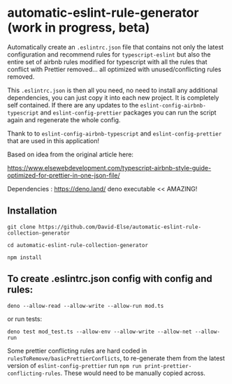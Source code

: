 # automatic-eslint-rule-generator (work in progress, beta)

Automatically create an `.eslintrc.json` file that contains not only the latest configuration and recommend rules for `typescript-eslint` but also the entire set of airbnb rules modified for typescript with all the rules that conflict with Prettier removed... all optimized with unused/conflicting rules removed.

This `.eslintrc.json` is then all you need, no need to install any additional dependencies, you can just copy it into each new project. It is completely self contained. If there are any updates to the `eslint-config-airbnb-typescript` and `eslint-config-prettier` packages you can run the script again and regenerate the whole config.

Thank to to `eslint-config-airbnb-typescript` and `eslint-config-prettier` that are used in this application!

Based on idea from the original article here:

https://www.elsewebdevelopment.com/typescript-airbnb-style-guide-optimized-for-prettier-in-one-json-file/

Dependencies : https://deno.land/ deno executable << AMAZING!

## Installation

`git clone https://github.com/David-Else/automatic-eslint-rule-collection-generator`

`cd automatic-eslint-rule-collection-generator`

`npm install`

## To create .eslintrc.json config with config and rules:

`deno --allow-read --allow-write --allow-run mod.ts`

or run tests:

`deno test mod_test.ts --allow-env --allow-write --allow-net --allow-run`

Some prettier conflicting rules are hard coded in `rulesToRemove/basicPrettierConflicts`, to re-generate them from the latest version of `eslint-config-prettier` run `npm run print-prettier-conflicting-rules`. These would need to be manually copied across.
